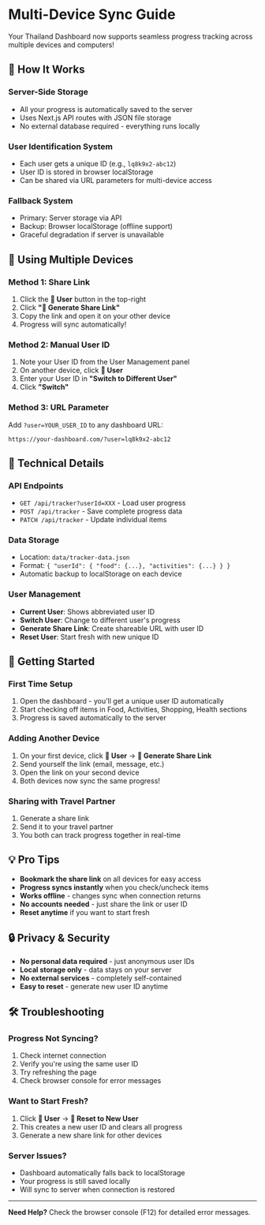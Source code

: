 # Multi-Device Sync Guide

Your Thailand Dashboard now supports seamless progress tracking across multiple devices and computers!

## 🔄 How It Works

### **Server-Side Storage**
- All your progress is automatically saved to the server
- Uses Next.js API routes with JSON file storage
- No external database required - everything runs locally

### **User Identification System**
- Each user gets a unique ID (e.g., `lq8k9x2-abc12`)
- User ID is stored in browser localStorage
- Can be shared via URL parameters for multi-device access

### **Fallback System**
- Primary: Server storage via API
- Backup: Browser localStorage (offline support)
- Graceful degradation if server is unavailable

## 📱 Using Multiple Devices

### **Method 1: Share Link**
1. Click the **👤 User** button in the top-right
2. Click **"📱 Generate Share Link"**
3. Copy the link and open it on your other device
4. Progress will sync automatically!

### **Method 2: Manual User ID**
1. Note your User ID from the User Management panel
2. On another device, click **👤 User**
3. Enter your User ID in **"Switch to Different User"**
4. Click **"Switch"**

### **Method 3: URL Parameter**
Add `?user=YOUR_USER_ID` to any dashboard URL:
```
https://your-dashboard.com/?user=lq8k9x2-abc12
```

## 🔧 Technical Details

### **API Endpoints**
- `GET /api/tracker?userId=XXX` - Load user progress
- `POST /api/tracker` - Save complete progress data
- `PATCH /api/tracker` - Update individual items

### **Data Storage**
- Location: `data/tracker-data.json`
- Format: `{ "userId": { "food": {...}, "activities": {...} } }`
- Automatic backup to localStorage on each device

### **User Management**
- **Current User**: Shows abbreviated user ID
- **Switch User**: Change to different user's progress
- **Generate Share Link**: Create shareable URL with user ID
- **Reset User**: Start fresh with new unique ID

## 🚀 Getting Started

### **First Time Setup**
1. Open the dashboard - you'll get a unique user ID automatically
2. Start checking off items in Food, Activities, Shopping, Health sections
3. Progress is saved automatically to the server

### **Adding Another Device**
1. On your first device, click **👤 User** → **📱 Generate Share Link**
2. Send yourself the link (email, message, etc.)
3. Open the link on your second device
4. Both devices now sync the same progress!

### **Sharing with Travel Partner**
1. Generate a share link
2. Send it to your travel partner
3. You both can track progress together in real-time

## 💡 Pro Tips

- **Bookmark the share link** on all devices for easy access
- **Progress syncs instantly** when you check/uncheck items
- **Works offline** - changes sync when connection returns
- **No accounts needed** - just share the link or user ID
- **Reset anytime** if you want to start fresh

## 🔒 Privacy & Security

- **No personal data required** - just anonymous user IDs
- **Local storage only** - data stays on your server
- **No external services** - completely self-contained
- **Easy to reset** - generate new user ID anytime

## 🛠️ Troubleshooting

### **Progress Not Syncing?**
1. Check internet connection
2. Verify you're using the same user ID
3. Try refreshing the page
4. Check browser console for error messages

### **Want to Start Fresh?**
1. Click **👤 User** → **🔄 Reset to New User**
2. This creates a new user ID and clears all progress
3. Generate a new share link for other devices

### **Server Issues?**
- Dashboard automatically falls back to localStorage
- Your progress is still saved locally
- Will sync to server when connection is restored

---

**Need Help?** Check the browser console (F12) for detailed error messages.
